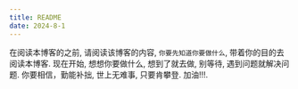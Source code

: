 ```yaml
---
title: README
date: 2024-8-1
---
```

在阅读本博客的之前, 请阅读该博客的内容, `你要先知道你要做什么`, 带着你的目的去阅读本博客. 现在开始, 想想你要做什么, 想到了就去做, 别等待, 遇到问题就解决问题. 你要相信，勤能补拙, 世上无难事, 只要肯攀登. 加油!!!.